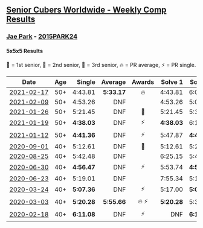 <style>table {white-space: nowrap;}</style>
<link rel="stylesheet" type="text/css" href="/scw-comp/css/flags.css" />

## [Senior Cubers Worldwide - Weekly Comp Results](/scw-comp/results/)
### [Jae Park](README.md) - [2015PARK24](https://www.worldcubeassociation.org/persons/2015PARK24?event=555)
#### 5x5x5 Results

<span style="white-space: nowrap;">🥇 = 1st senior</span>, <span style="white-space: nowrap;">🥈 = 2nd senior</span>, <span style="white-space: nowrap;">🥉 = 3rd senior</span>, <span style="white-space: nowrap;">🔥 = PR average</span>, <span style="white-space: nowrap;">⚡ = PR single</span>.

| Date | Age | Single | Average | Awards | Solve 1 | Solve 2 | Solve 3 | Solve 4 | Solve 5 | Video |
| :--: | :--: | --: | --: | :--: | --: | --: | --: | --: | --: | :-- |
| [2021-02-17](../../results/2021-02-17/555.md) | 50+ | 4:43.81 | **5:33.17** | 🔥 | 4:43.81 | 6:02.61 | 5:53.08 | DNS | DNS | [Desktop](https://www.facebook.com/events/1341827372862028/permalink/1345339285844170) / [Mobile](https://m.facebook.com/events/1341827372862028?view=permalink&id=1345339285844170) |
| [2021-02-09](../../results/2021-02-09/555.md) | 50+ | 4:53.26 | DNF |  | 4:53.26 | 5:05.35 | DNS | DNS | DNS | [Desktop](https://www.facebook.com/events/1072787469872680/permalink/1073722003112560) / [Mobile](https://m.facebook.com/events/1072787469872680?view=permalink&id=1073722003112560) |
| [2021-01-26](../../results/2021-01-26/555.md) | 50+ | 5:21.45 | DNF | 🥉 | 5:21.45 | 5:38.61 | DNS | DNS | DNS | [Desktop](https://www.facebook.com/events/886756952081472/permalink/887474695343031) / [Mobile](https://m.facebook.com/events/886756952081472?view=permalink&id=887474695343031) |
| [2021-01-19](../../results/2021-01-19/555.md) | 50+ | **4:38.03** | DNF | ⚡ | **4:38.03** | 6:12.00 | DNS | DNS | DNS | [Desktop](https://www.facebook.com/events/801984480354340/permalink/802944750258313) / [Mobile](https://m.facebook.com/events/801984480354340?view=permalink&id=802944750258313) |
| [2021-01-12](../../results/2021-01-12/555.md) | 50+ | **4:41.36** | DNF | ⚡ | 5:47.87 | **4:41.36** | DNS | DNS | DNS | [Desktop](https://www.facebook.com/events/412251730086008/permalink/415940569717124) / [Mobile](https://m.facebook.com/events/412251730086008?view=permalink&id=415940569717124) |
| [2020-09-01](../../results/2020-09-01/555.md) | 40+ | 5:12.61 | DNF | 🥉 | 5:12.61 | 5:26.77 | DNS | DNS | DNS | [Desktop](https://www.facebook.com/events/987180995036806/permalink/988277498260489) / [Mobile](https://m.facebook.com/events/987180995036806?view=permalink&id=988277498260489) |
| [2020-08-25](../../results/2020-08-25/555.md) | 40+ | 5:42.48 | DNF |  | 6:25.15 | 5:42.48 | DNS | DNS | DNS | [Desktop](https://www.facebook.com/events/375269430142971/permalink/378827159787198) / [Mobile](https://m.facebook.com/events/375269430142971?view=permalink&id=378827159787198) |
| [2020-06-30](../../results/2020-06-30/555.md) | 40+ | **4:56.47** | DNF | ⚡ | 5:53.74 | **4:56.47** | DNS | DNS | DNS | [Desktop](https://www.facebook.com/events/284746466306313/permalink/286135882834038) / [Mobile](https://m.facebook.com/events/284746466306313?view=permalink&id=286135882834038) |
| [2020-06-23](../../results/2020-06-23/555.md) | 40+ | 5:19.01 | DNF |  | 7:55.34 | 5:19.01 | DNS | DNS | DNS | [Desktop](https://www.facebook.com/events/268636114456043/permalink/269430691043252) / [Mobile](https://m.facebook.com/events/268636114456043?view=permalink&id=269430691043252) |
| [2020-03-24](../../results/2020-03-24/555.md) | 40+ | **5:07.36** | DNF | ⚡ | 5:17.00 | **5:07.36** | DNS | DNS | DNS | [Desktop](https://www.facebook.com/events/5078365835514885/permalink/5079528812065254) / [Mobile](https://m.facebook.com/events/5078365835514885?view=permalink&id=5079528812065254) |
| [2020-03-03](../../results/2020-03-03/555.md) | 40+ | **5:20.28** | **5:55.66** | 🔥 ⚡ | **5:20.28** | 5:32.92 | 6:53.78 | DNS | DNS | [Desktop](https://www.facebook.com/events/2637344919882558/permalink/2637707586512958) / [Mobile](https://m.facebook.com/events/2637344919882558?view=permalink&id=2637707586512958) |
| [2020-02-18](../../results/2020-02-18/555.md) | 40+ | **6:11.08** | DNF | ⚡ | DNF | **6:11.08** | DNS | DNS | DNS | [Desktop](https://www.facebook.com/events/538921670053895/permalink/542842839661778) / [Mobile](https://m.facebook.com/events/538921670053895?view=permalink&id=542842839661778) |


<!-- Global site tag (gtag.js) - Google Analytics -->
<script async src="https://www.googletagmanager.com/gtag/js?id=UA-86348435-3"></script>
<script>window.dataLayer = window.dataLayer || []; function gtag() {dataLayer.push(arguments);} gtag('js', new Date()); gtag('config', 'UA-86348435-3');</script>
